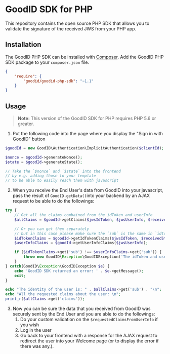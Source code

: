 # GoodID SDK for PHP

This repository contains the open source PHP SDK that allows you to validate the signature of the received JWS from your PHP app.


## Installation

The GoodID PHP SDK can be installed with [Composer](https://getcomposer.org/). Add the GoodID PHP SDK package to your `composer.json` file.

```json
{
    "require": {
        "goodid/goodid-php-sdk": "~1.1"
    }
}
```

## Usage

> **Note:** This version of the GoodID SDK for PHP requires PHP 5.6 or greater.

1. Put the following code into the page where you display the "Sign in with GoodID" button

```php
$goodId = new GoodID\Authentication\ImplicitAuthentication($clientId);

$nonce = $goodId->generateNonce();
$state = $goodId->generateState();

// Take the `$nonce` and `$state` into the frontend
// by e.g. adding those to your template
// to be able to easily reach them with javascript

```

2. When you receive the End User's data from GoodID into your javascript, 
pass the result of `GoodID.getData()`into your backend 
by an AJAX request to be able to do the followings:

```php
try {
    // Get all the claims combained from the idToken and userInfo
    $allClaims = $goodId->getClaims($jwsIdToken, $jwsUserInfo, $receivedState);

    // Or you can get them separately
    // but in this case please make sure the `sub` is the same in `idtoken` and `userinfo`
    $idTokenClaims = $goodId->getIdTokenClaims($jwsIdToken, $receivedState);
    $userInfoClaims = $goodId->getUserInfoClaims($jwsUserInfo);

    if ($idTokenClaims->get('sub') !== $userInfoClaims->get('sub')) {
        throw new GoodID\Exception\GoodIDException('The idToken and userinfo data belong to different users.');
    }
} catch(GoodID\Exception\GoodIDException $e) {
    echo 'GoodID SDK returned an error: ' . $e->getMessage();
    exit;
}

echo "The identity of the user is: " . $allClaims->get('sub') . "\n";
echo "All the requested claims about the user: \n";
print_r($allClaims->get('claims'));

```

3. Now you can be sure the data that you received from GoodID was securely sent by the End User and you are able to do the followings:
    1. Do your custom validation on the `$requestedClaimsFromUserInfo` if you wish
    2. Log in the user
    3. Go back to your frontend with a response for the AJAX request to redirect the user into your Welcome page (or to display the error if there was any.).
